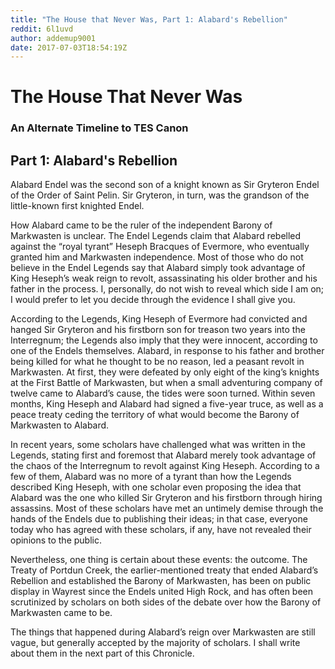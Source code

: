 ```yaml
---
title: "The House that Never Was, Part 1: Alabard's Rebellion"
reddit: 6l1uvd
author: addemup9001
date: 2017-07-03T18:54:19Z
---
```


# The House That Never Was
### An Alternate Timeline to TES Canon
## Part 1: Alabard's Rebellion

Alabard Endel was the second son of a knight known as Sir Gryteron Endel of the Order of Saint Pelin. Sir Gryteron, in turn, was the grandson of the little-known first knighted Endel.

How Alabard came to be the ruler of the independent Barony of Markwasten is unclear. The Endel Legends claim that Alabard rebelled against the “royal tyrant” Heseph Bracques of Evermore, who eventually granted him and Markwasten independence. Most of those who do not believe in the Endel Legends say that Alabard simply took advantage of King Heseph’s weak reign to revolt, assassinating his older brother and his father in the process. I, personally, do not wish to reveal which side I am on; I would prefer to let you decide through the evidence I shall give you.

According to the Legends, King Heseph of Evermore had convicted and hanged Sir Gryteron and his firstborn son for treason two years into the Interregnum; the Legends also imply that they were innocent, according to one of the Endels themselves. Alabard, in response to his father and brother being killed for what he thought to be no reason, led a peasant revolt in Markwasten. At first, they were defeated by only eight of the king’s knights at the First Battle of Markwasten, but when a small adventuring company of twelve came to Alabard’s cause, the tides were soon turned. Within seven months, King Heseph and Alabard had signed a five-year truce, as well as a peace treaty ceding the territory of what would become the Barony of Markwasten to Alabard.

In recent years, some scholars have challenged what was written in the Legends, stating first and foremost that Alabard merely took advantage of the chaos of the Interregnum to revolt against King Heseph. According to a few of them, Alabard was no more of a tyrant than how the Legends described King Heseph, with one scholar even proposing the idea that Alabard was the one who killed Sir Gryteron and his firstborn through hiring assassins. Most of these scholars have met an untimely demise through the hands of the Endels due to publishing their ideas; in that case, everyone today who has agreed with these scholars, if any, have not revealed their opinions to the public.

Nevertheless, one thing is certain about these events: the outcome. The Treaty of Portdun Creek, the earlier-mentioned treaty that ended Alabard’s Rebellion and established the Barony of Markwasten, has been on public display in Wayrest since the Endels united High Rock, and has often been scrutinized by scholars on both sides of the debate over how the Barony of Markwasten came to be.

The things that happened during Alabard’s reign over Markwasten are still vague, but generally accepted by the majority of scholars. I shall write about them in the next part of this Chronicle.
